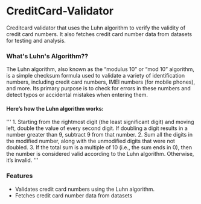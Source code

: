 # CreditCard-Validator
 
Creditcard validator that uses the Luhn algorithm to verify the validity of credit card numbers. It also fetches credit card number data from datasets for testing and analysis.

### What's Luhn's Algorithm??
The Luhn algorithm, also known as the “modulus 10” or “mod 10” algorithm, is a simple checksum formula used to validate a variety of identification numbers, including credit card numbers, IMEI numbers (for mobile phones), and more. Its primary purpose is to check for errors in these numbers and detect typos or accidental mistakes when entering them.

#### Here’s how the Luhn algorithm works:
'''
	1.	Starting from the rightmost digit (the least significant digit) and moving left, double the value of every second digit. If doubling a digit results in a number greater than 9, subtract 9 from that number.
	2.	Sum all the digits in the modified number, along with the unmodified digits that were not doubled.
	3.	If the total sum is a multiple of 10 (i.e., the sum ends in 0), then the number is considered valid according to the Luhn algorithm. Otherwise, it’s invalid.
'''
### Features
- Validates credit card numbers using the Luhn algorithm.
- Fetches credit card number data from datasets
